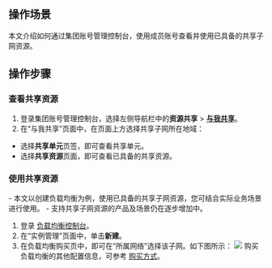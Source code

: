 ## 操作场景
本文介绍如何通过集团账号管理控制台，使用成员账号查看并使用已具备的共享子网资源。

## 操作步骤

### 查看共享资源
1. 登录集团账号管理控制台，选择左侧导航栏中的**资源共享** > **[与我共享](https://console.cloud.tencent.com/organization/share-with)**。
2. 在“与我共享”页面中，在页面上方选择共享子网所在地域：
 - 选择**共享单元**页签，即可查看共享单元。
 - 选择**共享资源**页面，即可查看已具备的共享资源。

### 使用共享资源


<dx-alert infotype="explain" title="">
- 本文以创建负载均衡为例，使用已具备的共享子网资源，您可结合实际业务场景进行使用。
- 支持共享子网资源的产品及场景仍在逐步增加中。
</dx-alert>


1. 登录 [负载均衡控制台](https://console.cloud.tencent.com/clb/instance)。
2. 在“实例管理”页面中，单击**新建**。
3. 在负载均衡购买页中，即可在“所属网络”选择该子网。如下图所示：
 ![](https://main.qcloudimg.com/raw/905f6b2188a679efe989b5ba54b41979.png)
购买负载均衡的其他配置信息，可参考 [购买方式](https://cloud.tencent.com/document/product/214/8849)。


